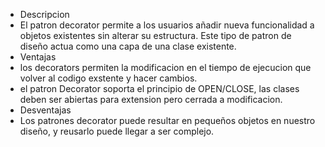 * Descripcion
* El patron decorator permite a los usuarios añadir nueva funcionalidad a objetos existentes sin alterar su estructura.
  Este tipo de patron de diseño actua como una capa de una clase existente.
 * Ventajas
 * los decorators permiten la modificacion en el tiempo de ejecucion que volver al codigo exstente y hacer cambios.
 * el patron Decorator soporta el principio de OPEN/CLOSE, las clases deben ser abiertas para extension 
  pero cerrada a modificacion.
  * Desventajas
  * Los patrones decorator puede resultar en pequeños objetos en nuestro diseño, y reusarlo puede llegar a ser complejo.
  
